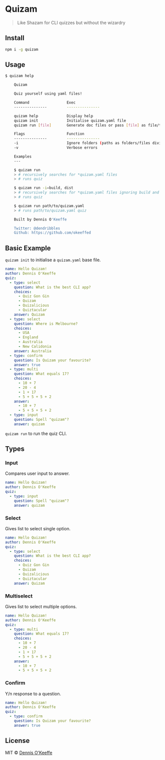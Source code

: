# Quizam

> Like Shazam for CLI quizzes but without the wizardry

## Install

```sh
npm i -g quizam
```

## Usage

```sh
$ quizam help

    Quizam

    Quiz yourself using yaml files!

    Command                 Exec
    ---------------         ---------------

    quizam help             Display help
    quizam init             Initialise quizam.yaml file
    quizam run [file]       Generate doc files or pass [file] as file/to/path to generate doc for specific file

    Flags                   Function
    ---------------         ---------------
    -i                      Ignore folders (paths as folders/files divided by commas)
    -v                      Verbose errors

    Examples
    ---

    $ quizam run
    > # recursively searches for *quizam.yaml files
    > # runs quiz

    $ quizam run -i=build, dist
    > # recursively searches for *quizam.yaml files ignoring build and dist dir
    > # runs quiz

    $ quizam run path/to/quizam.yaml
    > # runs path/to/quizam.yaml quiz

    Built by Dennis O'Keeffe

    Twitter: @dendribbles
    Github: https://github.com/okeeffed
```

## Basic Example

`quizam init` to initialise a `quizam.yaml` base file.

```yaml
name: Hello Quizam!
author: Dennis O'Keeffe
quiz:
  - type: select
    question: What is the best CLI app?
    choices:
      - Quiz Gon Gin
      - Quizam
      - Quizalicious
      - Quiztacular
    answer: Quizam
  - type: select
    question: Where is Melbourne?
    choices:
      - USA
      - England
      - Australia
      - New Calidonia
    answer: Australia
  - type: confirm
    question: Is Quizam your favourite?
    answer: true
  - type: multi
    question: What equals 17?
    choices:
      - 10 + 7
      - 20 - 4
      - 1 + 17
      - 5 + 5 + 5 + 2
    answer:
      - 10 + 7
      - 5 + 5 + 5 + 2
  - type: input
    question: Spell "quizam"?
    answer: quizam
```

`quizam run` to run the quiz CLI.

## Types

### Input

Compares user input to answer.

```yaml
name: Hello Quizam!
author: Dennis O'Keeffe
quiz:
  - type: input
    question: Spell "quizam"?
    answer: quizam
```

### Select

Gives list to select single option.

```yaml
name: Hello Quizam!
author: Dennis O'Keeffe
quiz:
  - type: select
    question: What is the best CLI app?
    choices:
      - Quiz Gon Gin
      - Quizam
      - Quizalicious
      - Quiztacular
    answer: Quizam
```

### Multiselect

Gives list to select multiple options.

```yaml
name: Hello Quizam!
author: Dennis O'Keeffe
quiz:
  - type: multi
    question: What equals 17?
    choices:
      - 10 + 7
      - 20 - 4
      - 1 + 17
      - 5 + 5 + 5 + 2
    answer:
      - 10 + 7
      - 5 + 5 + 5 + 2
```

### Confirm

Y/n response to a question.

```yaml
name: Hello Quizam!
author: Dennis O'Keeffe
quiz:
  - type: confirm
    question: Is Quizam your favourite?
    answer: true
```

## License

MIT © [Dennis O'Keeffe](https://dennisokeeffe.com)
